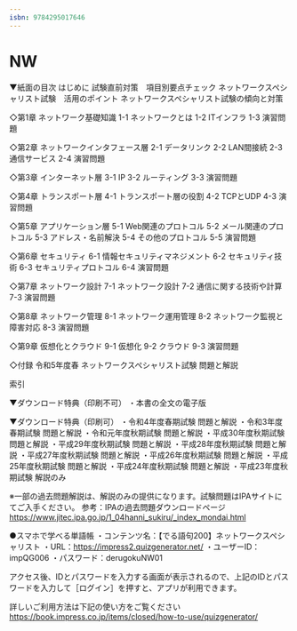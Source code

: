 ```yaml
---
isbn: 9784295017646
---
```

# NW

▼紙面の目次
はじめに
試験直前対策　項目別要点チェック
ネットワークスペシャリスト試験　活用のポイント
ネットワークスペシャリスト試験の傾向と対策

◇第1章 ネットワーク基礎知識
1-1 ネットワークとは
1-2 ITインフラ
1-3 演習問題

◇第2章 ネットワークインタフェース層
2-1 データリンク
2-2 LAN間接続
2-3 通信サービス
2-4 演習問題

◇第3章 インターネット層
3-1 IP
3-2 ルーティング
3-3 演習問題

◇第4章 トランスポート層
4-1 トランスポート層の役割
4-2 TCPとUDP
4-3 演習問題

◇第5章 アプリケーション層
5-1 Web関連のプロトコル
5-2 メール関連のプロトコル
5-3 アドレス・名前解決
5-4 その他のプロトコル
5-5 演習問題

◇第6章 セキュリティ
6-1 情報セキュリティマネジメント
6-2 セキュリティ技術
6-3 セキュリティプロトコル
6-4 演習問題 

◇第7章 ネットワーク設計
7-1 ネットワーク設計
7-2 通信に関する技術や計算
7-3 演習問題

◇第8章 ネットワーク管理
8-1 ネットワーク運用管理
8-2 ネットワーク監視と障害対応
8-3 演習問題

◇第9章 仮想化とクラウド
9-1 仮想化
9-2 クラウド
9-3 演習問題

◇付録
令和5年度春 ネットワークスペシャリスト試験 問題と解説

索引

▼ダウンロード特典（印刷不可）
・本書の全文の電子版

▼ダウンロード特典（印刷可）
・令和4年度春期試験 問題と解説
・令和3年度春期試験 問題と解説
・令和元年度秋期試験 問題と解説
・平成30年度秋期試験 問題と解説
・平成29年度秋期試験 問題と解説
・平成28年度秋期試験 問題と解説
・平成27年度秋期試験 問題と解説
・平成26年度秋期試験 問題と解説
・平成25年度秋期試験 問題と解説
・平成24年度秋期試験 問題と解説
・平成23年度秋期試験 解説のみ

※一部の過去問題解説は、解説のみの提供になります。試験問題はIPAサイトにてご入手ください。
参考：IPAの過去問題ダウンロードページ
https://www.jitec.ipa.go.jp/1_04hanni_sukiru/_index_mondai.html

●スマホで学べる単語帳
・コンテンツ名：【でる語句200】ネットワークスペシャリスト
・URL：https://impress2.quizgenerator.net/
・ユーザーID：impQG006
・パスワード：derugokuNW01


アクセス後、IDとパスワードを入力する画面が表示されるので、上記のIDとパスワードを入力して［ログイン］を押すと、アプリが利用できます。

詳しいご利用方法は下記の使い方をご覧ください
https://book.impress.co.jp/items/closed/how-to-use/quizgenerator/